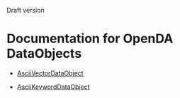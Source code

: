Draft version

# Documentation for OpenDA DataObjects

- [AsciiVectorDataObject](docs/AsciiVectorDataObject.md)

- [AsciiKeywordDataObject](docs/AsciiKeywordDataObject.md)

